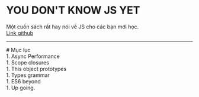 # YOU DON'T KNOW JS YET
Một cuốn sách rất hay nói về JS cho các bạn mới học. <br>
[Link github](https://github.com/getify/You-Dont-Know-JS) <br>
<hr>
# Mục lục <br>
1. Async Performance<br>
1. Scope closures<br>
1. This object prototypes<br>
1. Types grammar<br>
1. ES6 beyond<br>
1. Up going.<br>
